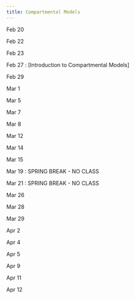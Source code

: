 ```yaml
---
title: Compartmental Models
---
```


<!-- WEEK 5-->

Feb 20

Feb 22

Feb 23

<!-- WEEK 6-->
Feb 27
: [Introduction to Compartmental Models]

Feb 29

Mar 1

<!-- WEEK 7-->

Mar 5

Mar 7

Mar 8

<!-- WEEK 8-->

Mar 12

Mar 14

Mar 15

<!-- WEEK SPRING BREAK-->

Mar 19
: SPRING BREAK - NO CLASS

Mar 21
: SPRING BREAK - NO CLASS

<!-- WEEK 9-->

Mar 26

Mar 28

Mar 29

<!-- WEEK 10-->

Apr 2

Apr 4

Apr 5

<!-- WEEK 11-->

Apr 9

Apr 11

Apr 12


<!--Oct 5
: [Introduction to Compartmental Models](https://github.com/marievozanne/STAT244NF_class/blob/main/Compartmental_Models/6_Lec_Compartmental.pdf)
  : [Class Activity](https://github.com/marievozanne/STAT244NF_class/blob/main/Compartmental_Models/6_CA_Compartmental.pdf)

Oct 7
: For Loops and Compartmental Models
  : [R Lab 4](https://github.com/mhc-stat-244nf-f2021/Lab_4);
[Solutions](https://github.com/mhc-stat-244nf-f2021/Lab_4_solutions)

Oct 8
: **Project 1**{: .label .label-red } [check-in](https://github.com/mhc-stat-244nf-f2021/Project_1_checkin/blob/main/Project_1_checkin.pdf) due (turn in to [Gradescope](https://gradescope.com))

: **Extra Practice**{: .label .label-red } [RR/OR/GLMs](https://github.com/mhc-stat-244nf-f2021/Extra_OR_RR_glms) due (in place of quiz) (turn in to [Gradescope](https://gradescope.com))

**HW 5**{: .label .label-red } [Homework 5 R Markdown](https://github.com/mhc-stat-244nf-f2021/Homework_5)

Oct 12
: Fall Break (No class)

Oct 14
: Time-dependent Transitions in Compartmental Models
  : [R Lab 5](https://github.com/mhc-stat-244nf-f2021/Lab_5);
  [Solutions](https://github.com/mhc-stat-244nf-f2021/Lab5_solutions)

Oct 15
: **HW 5 due**{: .label .label-red } (turn in to [Gradescope](https://gradescope.com))

**HW 6**{: .label .label-red } [Homework 6 R Markdown](https://github.com/mhc-stat-244nf-f2021/Homework_6)

Oct 18
: **Project 1 due**{: .label .label-red } (turn in to [Gradescope](https://gradescope.com))

Oct 19
: [Multiple Contacts, Reproductive Number, and Infectious Period](https://github.com/marievozanne/STAT244NF_class/blob/main/Compartmental_Models/8_Lec_Compartmental_RN.pdf)


Oct 21
: Writing Functions in R: Compartmental Model Simulations
  [R Lab 6](https://github.com/mhc-stat-244nf-f2021/Lab_6);
  [Solutions](https://github.com/mhc-stat-244nf-f2021/Lab_6_solutions)

Oct 22
: **HW 6 due**{: .label .label-red } (turn in to [Gradescope](https://gradescope.com))

**HW 7**{: .label .label-red } [Homework 7 R Markdown](https://github.com/mhc-stat-244nf-f2021/Homework_7)

Oct 26
: [Reproductive Numbers, Growth Rate, and Serial Intervals](https://github.com/marievozanne/STAT244NF_class/blob/main/Compartmental_Models/10_Lec_Compartmental_RN_SerialInt_GrowthRate.pdf)

Oct 28
: Functions for SIR and SEIR Models, and Returning Lists
  : [R Lab 7](https://github.com/mhc-stat-244nf-f2021/Lab_7); [Solutions](https://github.com/mhc-stat-244nf-f2021/Lab7_solutions)

Oct 29
: **HW 7 due**{: .label .label-red } (turn in to [Gradescope](https://gradescope.com))

Nov 2
: [Introduction to Stochastic Compartmental Models](https://github.com/marievozanne/STAT244NF_class/blob/main/Compartmental_Models/12_Lec_Intro_Stoch_CompMod.pdf)

Nov 4
: Stochastic Compartmental Models in R
  : [R Lab 8](https://github.com/mhc-stat-244nf-f2021/Lab_8); Solutions
  
**HW 8 (Final Project Check-in)**{: .label .label-red } [Project Template R Markdown](https://github.com/mhc-stat-244nf-f2021/Homework_8)

**Final Compartmental Model Simulation Project**{: .label .label-red } [Project Assignment](https://github.com/marievozanne/STAT244NF_class/blob/main/Final_Project/Final_Project_Assignment.pdf)

Nov 9
: Birth and Death Processes in Compartmental Models (written notes, available on class recording on Moodle - typed summary is forthcoming)

Nov 11
: Storage for Multiple Simulations; Incorporating Births and Deaths
  : [R Lab 9](https://github.com/mhc-stat-244nf-f2021/Lab_9); [Solutions](https://github.com/mhc-stat-244nf-f2021/Lab_9_solutions)
  
Nov 12
: **HW 8 (Final Project Check-in) Due**{: .label .label-red } (turn in to [Gradescope](https://gradescope.com))

**HW 9**{: .label .label-red } [Homework 9 R Markdown](https://github.com/mhc-stat-244nf-f2021/Homework_9)
  
Nov 16
: [Age-Dependent Structures in Compartmental Models](https://github.com/marievozanne/STAT244NF_class/blob/main/Compartmental_Models/14_Lec_AgeDep_Vac.pdf)

Nov 18
: Age-Dependence and Vaccination Effects
  : [R Lab 10](https://github.com/mhc-stat-244nf-f2021/Lab_10); Solutions

Nov 19
: **HW 9 Due**{: .label .label-red } (turn in to [Gradescope](https://gradescope.com))-->


